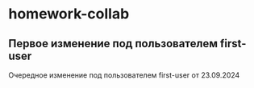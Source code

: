 # homework-collab

## Первое изменение под пользователем first-user

Очередное изменение под пользователем first-user от 23.09.2024
